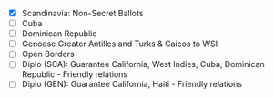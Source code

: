 - [X] Scandinavia: Non-Secret Ballots
- [ ] Cuba
- [ ] Dominican Republic
- [ ] Genoese Greater Antilles and Turks & Caicos to WSI
- [ ] Open Borders
- [ ] Diplo (SCA): Guarantee California, West Indies, Cuba, Dominican Republic - Friendly relations
- [ ] Diplo (GEN): Guarantee California, Haiti - Friendly relations